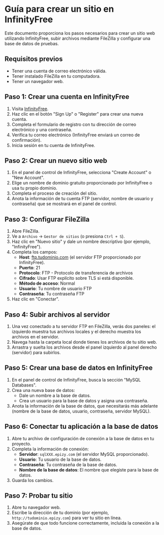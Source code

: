 # Guía para crear un sitio en InfinityFree

Este documento proporciona los pasos necesarios para crear un sitio web utilizando InfinityFree, subir archivos mediante FileZilla y configurar una base de datos de pruebas.

## Requisitos previos

- Tener una cuenta de correo electrónico válida.
- Tener instalado FileZilla en tu computadora.
- Tener un navegador web.

## Paso 1: Crear una cuenta en InfinityFree

1. Visita [InfinityFree](https://www.infinityfree.net/).
2. Haz clic en el botón "Sign Up" o "Register" para crear una nueva cuenta.
3. Completa el formulario de registro con tu dirección de correo electrónico y una contraseña.
4. Verifica tu correo electrónico (InfinityFree enviará un correo de confirmación).
5. Inicia sesión en tu cuenta de InfinityFree.

## Paso 2: Crear un nuevo sitio web

1. En el panel de control de InfinityFree, selecciona "Create Account" o "New Account".
2. Elige un nombre de dominio gratuito proporcionado por InfinityFree o usa tu propio dominio.
3. Completa el proceso de creación del sitio.
4. Anota la información de tu cuenta FTP (servidor, nombre de usuario y contraseña) que se mostrará en el panel de control.

## Paso 3: Configurar FileZilla

1. Abre FileZilla.
2. Ve a `Archivo` -> `Gestor de sitios` (o presiona `Ctrl + S`).
3. Haz clic en "Nuevo sitio" y dale un nombre descriptivo (por ejemplo, "InfinityFree").
4. Completa los campos:
   - **Host**: [ftp.tudominio.com](ftp.tudominio.com) (el servidor FTP proporcionado por InfinityFree).
   - **Puerto**: 21
   - **Protocolo**: FTP - Protocolo de transferencia de archivos
   - **Cifrado**: Usar FTP explícito sobre TLS si está disponible.
   - **Método de acceso**: Normal
   - **Usuario**: Tu nombre de usuario FTP
   - **Contraseña**: Tu contraseña FTP
5. Haz clic en "Conectar".

## Paso 4: Subir archivos al servidor

1. Una vez conectado a tu servidor FTP en FileZilla, verás dos paneles: el izquierdo muestra tus archivos locales y el derecho muestra los archivos en el servidor.
2. Navega hasta la carpeta local donde tienes los archivos de tu sitio web.
3. Arrastra y suelta los archivos desde el panel izquierdo al panel derecho (servidor) para subirlos.

## Paso 5: Crear una base de datos en InfinityFree

1. En el panel de control de InfinityFree, busca la sección "MySQL Databases".
2. Crea una nueva base de datos:
   - Dale un nombre a la base de datos.
   - Crea un usuario para la base de datos y asigna una contraseña.
3. Anota la información de la base de datos, que necesitarás más adelante (nombre de la base de datos, usuario, contraseña, servidor MySQL).

## Paso 6: Conectar tu aplicación a la base de datos

1. Abre tu archivo de configuración de conexión a la base de datos en tu proyecto.
2. Completa la información de conexión:
   - **Servidor**: `sqlXXX.epizy.com` (el servidor MySQL proporcionado).
   - **Usuario**: Tu usuario de la base de datos.
   - **Contraseña**: Tu contraseña de la base de datos.
   - **Nombre de la base de datos**: El nombre que elegiste para la base de datos.
3. Guarda los cambios.

## Paso 7: Probar tu sitio

1. Abre tu navegador web.
2. Escribe la dirección de tu dominio (por ejemplo, `http://tudominio.epizy.com`) para ver tu sitio en línea.
3. Asegúrate de que todo funcione correctamente, incluida la conexión a la base de datos.
